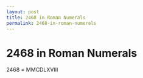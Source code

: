 ```yaml
---
layout: post
title: 2468 in Roman Numerals
permalink: 2468-in-roman-numerals
---
```


# 2468 in Roman Numerals

2468 = MMCDLXVIII
